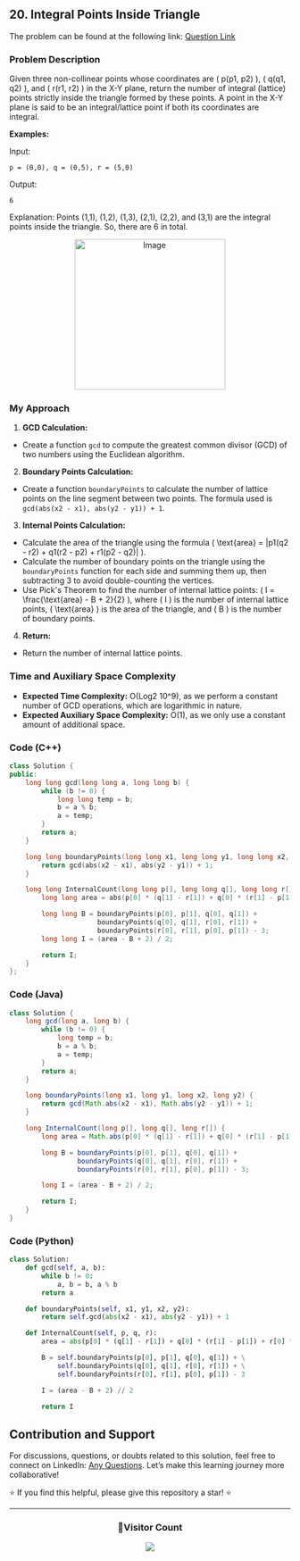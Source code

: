 ## 20. Integral Points Inside Triangle

The problem can be found at the following link: [Question Link](https://www.geeksforgeeks.org/problems/integral-points-in-triangle5026/1)

### Problem Description

Given three non-collinear points whose coordinates are \( p(p1, p2) \), \( q(q1, q2) \), and \( r(r1, r2) \) in the X-Y plane, return the number of integral (lattice) points strictly inside the triangle formed by these points. A point in the X-Y plane is said to be an integral/lattice point if both its coordinates are integral.

**Examples:**

Input:
```
p = (0,0), q = (0,5), r = (5,0)
```
Output:
```
6
```
Explanation:
Points (1,1), (1,2), (1,3), (2,1), (2,2), and (3,1) are the integral points inside the triangle. So, there are 6 in total.


<p align="center">
  <img src="https://github.com/Hunterdii/GeeksforGeeks-POTD/assets/124852522/17f9ccf0-6c86-4eda-bf5e-4160acd11672" alt="Image" width="270" />
</p>

### My Approach

1. **GCD Calculation:**
- Create a function `gcd` to compute the greatest common divisor (GCD) of two numbers using the Euclidean algorithm.

2. **Boundary Points Calculation:**
- Create a function `boundaryPoints` to calculate the number of lattice points on the line segment between two points. The formula used is `gcd(abs(x2 - x1), abs(y2 - y1)) + 1`.

3. **Internal Points Calculation:**
- Calculate the area of the triangle using the formula \( \text{area} = |p1(q2 - r2) + q1(r2 - p2) + r1(p2 - q2)| \).
- Calculate the number of boundary points on the triangle using the `boundaryPoints` function for each side and summing them up, then subtracting 3 to avoid double-counting the vertices.
- Use Pick's Theorem to find the number of internal lattice points: \( I = \frac{\text{area} - B + 2}{2} \), where \( I \) is the number of internal lattice points, \( \text{area} \) is the area of the triangle, and \( B \) is the number of boundary points.

4. **Return:**
- Return the number of internal lattice points.

### Time and Auxiliary Space Complexity

- **Expected Time Complexity:** O(Log2 10^9), as we perform a constant number of GCD operations, which are logarithmic in nature.
- **Expected Auxiliary Space Complexity:** O(1), as we only use a constant amount of additional space.

### Code (C++)

```cpp
class Solution {
public:
    long long gcd(long long a, long long b) {
        while (b != 0) {
            long long temp = b;
            b = a % b;
            a = temp;
        }
        return a;
    }

    long long boundaryPoints(long long x1, long long y1, long long x2, long long y2) {
        return gcd(abs(x2 - x1), abs(y2 - y1)) + 1;
    }

    long long InternalCount(long long p[], long long q[], long long r[]) {
        long long area = abs(p[0] * (q[1] - r[1]) + q[0] * (r[1] - p[1]) + r[0] * (p[1] - q[1]));

        long long B = boundaryPoints(p[0], p[1], q[0], q[1]) +
                      boundaryPoints(q[0], q[1], r[0], r[1]) +
                      boundaryPoints(r[0], r[1], p[0], p[1]) - 3;
        long long I = (area - B + 2) / 2;

        return I;
    }
};
```

### Code (Java)

```java
class Solution {
    long gcd(long a, long b) {
        while (b != 0) {
            long temp = b;
            b = a % b;
            a = temp;
        }
        return a;
    }

    long boundaryPoints(long x1, long y1, long x2, long y2) {
        return gcd(Math.abs(x2 - x1), Math.abs(y2 - y1)) + 1;
    }

    long InternalCount(long p[], long q[], long r[]) {
        long area = Math.abs(p[0] * (q[1] - r[1]) + q[0] * (r[1] - p[1]) + r[0] * (p[1] - q[1]));

        long B = boundaryPoints(p[0], p[1], q[0], q[1]) +
                 boundaryPoints(q[0], q[1], r[0], r[1]) +
                 boundaryPoints(r[0], r[1], p[0], p[1]) - 3;

        long I = (area - B + 2) / 2;

        return I;
    }
}
```

### Code (Python)

```python
class Solution:
    def gcd(self, a, b):
        while b != 0:
            a, b = b, a % b
        return a

    def boundaryPoints(self, x1, y1, x2, y2):
        return self.gcd(abs(x2 - x1), abs(y2 - y1)) + 1

    def InternalCount(self, p, q, r):
        area = abs(p[0] * (q[1] - r[1]) + q[0] * (r[1] - p[1]) + r[0] * (p[1] - q[1]))

        B = self.boundaryPoints(p[0], p[1], q[0], q[1]) + \
            self.boundaryPoints(q[0], q[1], r[0], r[1]) + \
            self.boundaryPoints(r[0], r[1], p[0], p[1]) - 3

        I = (area - B + 2) // 2

        return I
```

## Contribution and Support

For discussions, questions, or doubts related to this solution, feel free to connect on LinkedIn: [Any Questions](https://www.linkedin.com/in/het-patel-8b110525a/). Let’s make this learning journey more collaborative!

⭐ If you find this helpful, please give this repository a star! ⭐

---

<div align="center">
  <h3><b>📍Visitor Count</b></h3>
</div>

<p align="center">
  <img src="https://profile-counter.glitch.me/Hunterdii/count.svg" />
</p>
